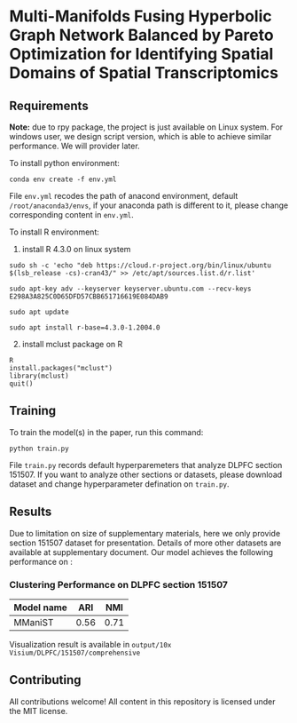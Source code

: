 # Multi-Manifolds Fusing Hyperbolic Graph Network Balanced by Pareto Optimization for Identifying Spatial Domains of Spatial Transcriptomics


## Requirements

**Note:** due to rpy package, the project is just available on Linux system. For windows user, we design script version, which is able to achieve similar performance. We will provider later.

To install python environment:

```setup
conda env create -f env.yml
```
File ```env.yml``` recodes the path of anacond environment, default ```/root/anaconda3/envs```, if your anaconda path is different to it, please change corresponding content in ```env.yml```.

To install R environment:

1. install R 4.3.0 on linux system
```
sudo sh -c 'echo "deb https://cloud.r-project.org/bin/linux/ubuntu $(lsb_release -cs)-cran43/" >> /etc/apt/sources.list.d/r.list'

sudo apt-key adv --keyserver keyserver.ubuntu.com --recv-keys E298A3A825C0D65DFD57CBB651716619E084DAB9

sudo apt update

sudo apt install r-base=4.3.0-1.2004.0
```
2. install mclust package on R
```
R
install.packages("mclust")
library(mclust)
quit()
```


## Training

To train the model(s) in the paper, run this command:

```train
python train.py
```
File ```train.py``` records default hyperparemeters that analyze DLPFC section 151507. If you want to analyze other sections or datasets, please download dataset and change hyperparameter defination on ```train.py```.


## Results
Due to limitation on size of supplementary materials, here we only provide section 151507 dataset for presentation. Details of more other datasets are available at supplementary document.
Our model achieves the following performance on :

### Clustering Performance on DLPFC section 151507

| Model name         | ARI             | NMI            |
| ------------------ |---------------- | -------------- |
|   MManiST          |     0.56        |      0.71      |

Visualization result is available in ```output/10x Visium/DLPFC/151507/comprehensive```



## Contributing

All contributions welcome! All content in this repository is licensed under the MIT license.